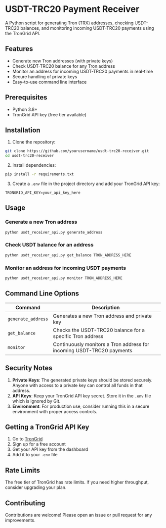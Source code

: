 # USDT-TRC20 Payment Receiver

A Python script for generating Tron (TRX) addresses, checking USDT-TRC20 balances, and monitoring incoming USDT-TRC20 payments using the TronGrid API.

## Features

- Generate new Tron addresses (with private keys)
- Check USDT-TRC20 balance for any Tron address
- Monitor an address for incoming USDT-TRC20 payments in real-time
- Secure handling of private keys
- Easy-to-use command line interface

## Prerequisites

- Python 3.8+
- TronGrid API key (free tier available)

## Installation

1. Clone the repository:
```bash
git clone https://github.com/yourusername/usdt-trc20-receiver.git
cd usdt-trc20-receiver
```

2. Install dependencies:
```bash
pip install -r requirements.txt
```

3. Create a `.env` file in the project directory and add your TronGrid API key:
```env
TRONGRID_API_KEY=your_api_key_here
```

## Usage

### Generate a new Tron address
```bash
python usdt_receiver_api.py generate_address
```

### Check USDT balance for an address
```bash
python usdt_receiver_api.py get_balance TRON_ADDRESS_HERE
```

### Monitor an address for incoming USDT payments
```bash
python usdt_receiver_api.py monitor TRON_ADDRESS_HERE
```

## Command Line Options

| Command          | Description                                                                 |
|------------------|-----------------------------------------------------------------------------|
| `generate_address` | Generates a new Tron address and private key                                |
| `get_balance`    | Checks the USDT-TRC20 balance for a specific Tron address                  |
| `monitor`        | Continuously monitors a Tron address for incoming USDT-TRC20 payments      |

## Security Notes

1. **Private Keys**: The generated private keys should be stored securely. Anyone with access to a private key can control all funds in that address.
2. **API Keys**: Keep your TronGrid API key secret. Store it in the `.env` file which is ignored by Git.
3. **Environment**: For production use, consider running this in a secure environment with proper access controls.

## Getting a TronGrid API Key

1. Go to [TronGrid](https://www.trongrid.io/)
2. Sign up for a free account
3. Get your API key from the dashboard
4. Add it to your `.env` file

## Rate Limits

The free tier of TronGrid has rate limits. If you need higher throughput, consider upgrading your plan.

## Contributing

Contributions are welcome! Please open an issue or pull request for any improvements.
